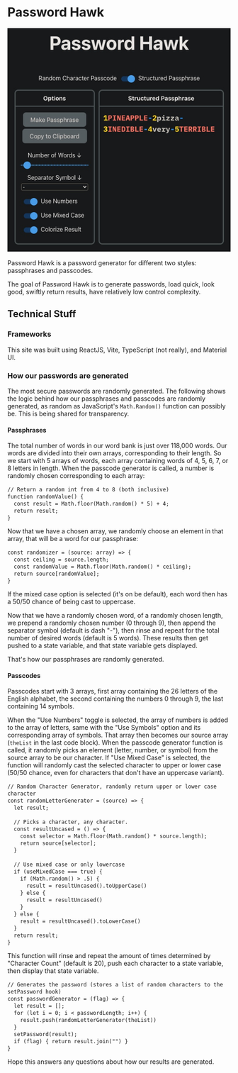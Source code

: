 # Password Hawk

![Screen shot](./public/hawk_site.jpeg "Website")

Password Hawk is a password generator for different two styles: passphrases and passcodes.

The goal of Password Hawk is to generate passwords, load quick, look good, swiftly return results, have relatively low control complexity.

## Technical Stuff
### Frameworks
This site was built using ReactJS, Vite, TypeScript (not really), and Material UI.

### How our passwords are generated
The most secure passwords are randomly generated. The following shows the logic behind how our passphrases and passcodes are randomly generated, as random as JavaScript's `Math.Random()` function can possibly be. This is being shared for transparency.
#### Passphrases
The total number of words in our word bank is just over 118,000 words. Our words are divided into their own arrays, corresponding to their length. So we start with 5 arrays of words, each array containing words of 4, 5, 6, 7, or 8 letters in length. When the passcode generator is called, a number is randomly chosen corresponding to each array:

    // Return a random int from 4 to 8 (both inclusive)
    function randomValue() {
      const result = Math.floor(Math.random() * 5) + 4;
      return result;
    }

Now that we have a chosen array, we randomly choose an element in that array, that will be a word for our passphrase:

    const randomizer = (source: array) => {
      const ceiling = source.length;
      const randomValue = Math.floor(Math.random() * ceiling);
      return source[randomValue];
    }

If the mixed case option is selected (it's on be default), each word then has a 50/50 chance of being cast to uppercase.

Now that we have a randomly chosen word, of a randomly chosen length, we prepend a randomly chosen number (0 through 9), then append the separator symbol (default is dash "-"), then rinse and repeat for the total number of desired words (default is 5 words). These results then get pushed to a state variable, and that state variable gets displayed.

That's how our passphrases are randomly generated.

#### Passcodes
Passcodes start with 3 arrays, first array containing the 26 letters of the English alphabet, the second containing the numbers 0 through 9, the last containing 14 symbols.

When the "Use Numbers" toggle is selected, the array of numbers is added to the array of letters, same with the "Use Symbols" option and its corresponding array of symbols. That array then becomes our source array (`theList` in the last code block). When the passcode generator function is called, it randomly picks an element (letter, number, or symbol) from the source array to be our character. If "Use Mixed Case" is selected, the function will randomly cast the selected character to upper or lower case (50/50 chance, even for characters that don't have an uppercase variant).

    // Random Character Generator, randomly return upper or lower case character
    const randomLetterGenerator = (source) => {
      let result;
    
      // Picks a character, any character.
      const resultUncased = () => {
        const selector = Math.floor(Math.random() * source.length);
        return source[selector];
      }
    
      // Use mixed case or only lowercase
      if (useMixedCase === true) {
        if (Math.random() > .5) {
          result = resultUncased().toUpperCase()
        } else {
          result = resultUncased()
        }
      } else {
        result = resultUncased().toLowerCase()
      }
      return result;
    }

This function will rinse and repeat the amount of times determined by "Character Count" (default is 20), push each character to a state variable, then display that state variable.

    // Generates the password (stores a list of random characters to the setPassword hook)
    const passwordGenerator = (flag) => {
      let result = [];
      for (let i = 0; i < passwordLength; i++) {
        result.push(randomLetterGenerator(theList))
      }
      setPassword(result);
      if (flag) { return result.join("") }
    }

Hope this answers any questions about how our results are generated. 
